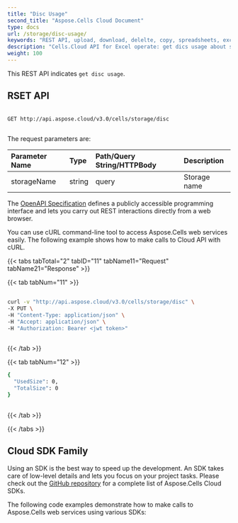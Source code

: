 ```yaml
---
title: "Disc Usage"
second_title: "Aspose.Cells Cloud Document"
type: docs
url: /storage/disc-usage/
keywords: "REST API, upload, download, delelte, copy, spreadsheets, excel"
description: "Cells.Cloud API for Excel operate: get dics usage about storage."
weight: 100
---
```


This REST API indicates `get disc usage`.
 
## RSET API
 
```bash
 
GET http://api.aspose.cloud/v3.0/cells/storage/disc
 
```
The request parameters are: 
 
| Parameter Name | Type | Path/Query String/HTTPBody | Description| 
| :- | :- | :- |:- | 
| storageName | string | query | Storage name |

 
The [OpenAPI Specification](https://apireference.aspose.cloud/cells/#/Storage/GetDiscUsage) defines a publicly accessible programming interface and lets you carry out REST interactions directly from a web browser.
 
You can use cURL command-line tool to access Aspose.Cells web services easily. The following example shows how to make calls to Cloud API with cURL.
 
{{< tabs tabTotal="2" tabID="11" tabName11="Request" tabName21="Response" >}}
 
{{< tab tabNum="11" >}}
 
```bash
 
curl -v "http://api.aspose.cloud/v3.0/cells/storage/disc" \
-X PUT \
-H "Content-Type: application/json" \
-H "Accept: application/json" \
-H "Authorization: Bearer <jwt token>"
 
```
 
{{< /tab >}}
 
{{< tab tabNum="12" >}}
 
```bash
{
  "UsedSize": 0,
  "TotalSize": 0
}
 
```
 
{{< /tab >}}
 
{{< /tabs >}}
 
## Cloud SDK Family
 
Using an SDK is the best way to speed up the development. An SDK takes care of low-level details and lets you focus on your project tasks. Please check out the [GitHub repository](https://github.com/aspose-cells-cloud) for a complete list of Aspose.Cells Cloud SDKs.
 
The following code examples demonstrate how to make calls to Aspose.Cells web services using various SDKs:
 
 